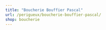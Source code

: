 ```yaml
---
title: "Boucherie Bouffier Pascal"
url: /perigueux/boucherie-bouffier-pascal/
shop: boucherie
---
```

